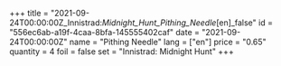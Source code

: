 +++
title = "2021-09-24T00:00:00Z_Innistrad:_Midnight_Hunt_Pithing_Needle_[en]_false"
id = "556ec6ab-a19f-4caa-8bfa-145555402caf"
date = "2021-09-24T00:00:00Z"
name = "Pithing Needle"
lang = ["en"]
price = "0.65"
quantity = 4
foil = false
set = "Innistrad: Midnight Hunt"
+++
